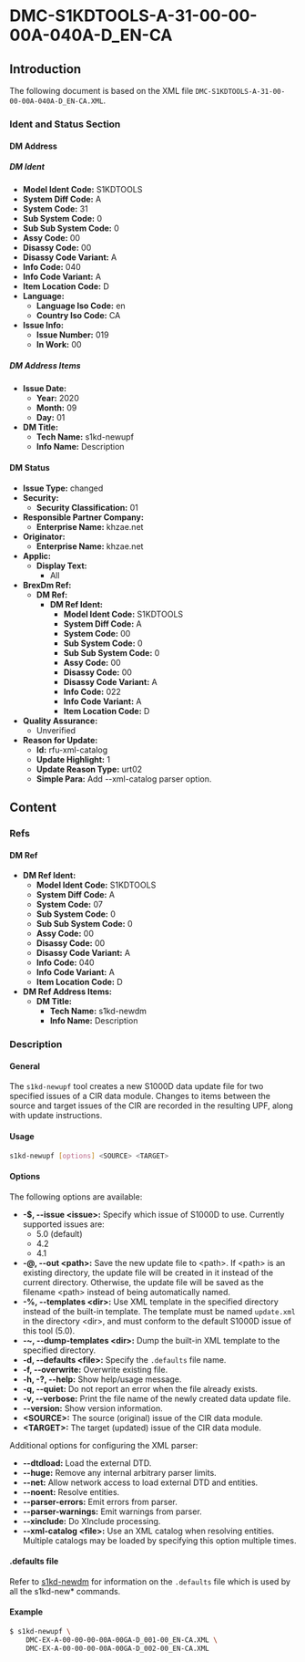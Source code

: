 # DMC-S1KDTOOLS-A-31-00-00-00A-040A-D_EN-CA
## Introduction
The following document is based on the XML file `DMC-S1KDTOOLS-A-31-00-00-00A-040A-D_EN-CA.XML`.

### Ident and Status Section
#### DM Address
##### DM Ident
* **Model Ident Code:** S1KDTOOLS
* **System Diff Code:** A
* **System Code:** 31
* **Sub System Code:** 0
* **Sub Sub System Code:** 0
* **Assy Code:** 00
* **Disassy Code:** 00
* **Disassy Code Variant:** A
* **Info Code:** 040
* **Info Code Variant:** A
* **Item Location Code:** D
* **Language:**
	+ **Language Iso Code:** en
	+ **Country Iso Code:** CA
* **Issue Info:**
	+ **Issue Number:** 019
	+ **In Work:** 00

##### DM Address Items
* **Issue Date:**
	+ **Year:** 2020
	+ **Month:** 09
	+ **Day:** 01
* **DM Title:**
	+ **Tech Name:** s1kd-newupf
	+ **Info Name:** Description

#### DM Status
* **Issue Type:** changed
* **Security:**
	+ **Security Classification:** 01
* **Responsible Partner Company:**
	+ **Enterprise Name:** khzae.net
* **Originator:**
	+ **Enterprise Name:** khzae.net
* **Applic:**
	+ **Display Text:**
		- All
* **BrexDm Ref:**
	+ **DM Ref:**
		- **DM Ref Ident:**
			- **Model Ident Code:** S1KDTOOLS
			- **System Diff Code:** A
			- **System Code:** 00
			- **Sub System Code:** 0
			- **Sub Sub System Code:** 0
			- **Assy Code:** 00
			- **Disassy Code:** 00
			- **Disassy Code Variant:** A
			- **Info Code:** 022
			- **Info Code Variant:** A
			- **Item Location Code:** D
* **Quality Assurance:**
	+ Unverified
* **Reason for Update:**
	+ **Id:** rfu-xml-catalog
	+ **Update Highlight:** 1
	+ **Update Reason Type:** urt02
	+ **Simple Para:** Add --xml-catalog parser option.

## Content
### Refs
#### DM Ref
* **DM Ref Ident:**
	+ **Model Ident Code:** S1KDTOOLS
	+ **System Diff Code:** A
	+ **System Code:** 07
	+ **Sub System Code:** 0
	+ **Sub Sub System Code:** 0
	+ **Assy Code:** 00
	+ **Disassy Code:** 00
	+ **Disassy Code Variant:** A
	+ **Info Code:** 040
	+ **Info Code Variant:** A
	+ **Item Location Code:** D
* **DM Ref Address Items:**
	+ **DM Title:**
		- **Tech Name:** s1kd-newdm
		- **Info Name:** Description

### Description
#### General
The `s1kd-newupf` tool creates a new S1000D data update file for two specified issues of a CIR data module. Changes to items between the source and target issues of the CIR are recorded in the resulting UPF, along with update instructions.

#### Usage
```bash
s1kd-newupf [options] <SOURCE> <TARGET>
```

#### Options
The following options are available:
* **-$, --issue &lt;issue&gt;:** Specify which issue of S1000D to use. Currently supported issues are:
	+ 5.0 (default)
	+ 4.2
	+ 4.1
* **-@, --out &lt;path&gt;:** Save the new update file to &lt;path&gt;. If &lt;path&gt; is an existing directory, the update file will be created in it instead of the current directory. Otherwise, the update file will be saved as the filename &lt;path&gt; instead of being automatically named.
* **-%, --templates &lt;dir&gt;:** Use XML template in the specified directory instead of the built-in template. The template must be named `update.xml` in the directory &lt;dir&gt;, and must conform to the default S1000D issue of this tool (5.0).
* **-~, --dump-templates &lt;dir&gt;:** Dump the built-in XML template to the specified directory.
* **-d, --defaults &lt;file&gt;:** Specify the `.defaults` file name.
* **-f, --overwrite:** Overwrite existing file.
* **-h, -?, --help:** Show help/usage message.
* **-q, --quiet:** Do not report an error when the file already exists.
* **-v, --verbose:** Print the file name of the newly created data update file.
* **--version:** Show version information.
* **&lt;SOURCE&gt;:** The source (original) issue of the CIR data module.
* **&lt;TARGET&gt;:** The target (updated) issue of the CIR data module.

Additional options for configuring the XML parser:
* **--dtdload:** Load the external DTD.
* **--huge:** Remove any internal arbitrary parser limits.
* **--net:** Allow network access to load external DTD and entities.
* **--noent:** Resolve entities.
* **--parser-errors:** Emit errors from parser.
* **--parser-warnings:** Emit warnings from parser.
* **--xinclude:** Do XInclude processing.
* **--xml-catalog &lt;file&gt;:** Use an XML catalog when resolving entities. Multiple catalogs may be loaded by specifying this option multiple times.

#### .defaults file
Refer to [s1kd-newdm](#) for information on the `.defaults` file which is used by all the s1kd-new* commands.

#### Example
```bash
$ s1kd-newupf \
    DMC-EX-A-00-00-00-00A-00GA-D_001-00_EN-CA.XML \
    DMC-EX-A-00-00-00-00A-00GA-D_002-00_EN-CA.XML
```